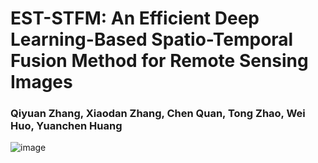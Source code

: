 # EST-STFM: An Efficient Deep Learning-Based Spatio-Temporal Fusion Method for Remote Sensing Images
### Qiyuan Zhang, Xiaodan Zhang, Chen Quan, Tong Zhao, Wei Huo, Yuanchen Huang
![image]()
